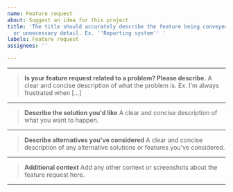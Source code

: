 ```yaml
---
name: Feature request
about: Suggest an idea for this project
title: 'The title should accurately describe the feature being conveyed, without embellishment
  or unnecessary detail. Ex. ''Reporting system'' '
labels: Feature request
assignees: ''

---
```


---
> **Is your feature request related to a problem? Please describe.**
A clear and concise description of what the problem is. Ex. I'm always frustrated when [...]

---
> **Describe the solution you'd like**
A clear and concise description of what you want to happen.

---
> **Describe alternatives you've considered**
A clear and concise description of any alternative solutions or features you've considered.


---
> **Additional context**
Add any other context or screenshots about the feature request here.
---
